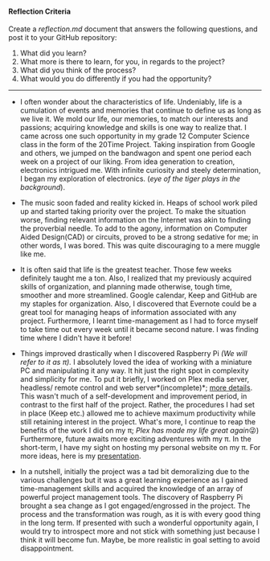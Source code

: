#### Reflection Criteria
Create a _reflection.md_ document that answers the following questions, and post it to your GitHub repository:  
1. What did you learn?  
2. What more is there to learn, for you, in regards to the project?  
3. What did you think of the process?  
4. What would you do differently if you had the opportunity?

---------------------------------------

* I often wonder about the characteristics of life. Undeniably, life is a cumulation of events and memories that continue to define us as long as we live it. We mold our life, our memories, to match our interests and passions; acquiring knowledge and skills is one way to realize that. I came across one such opportunity in my grade 12 Computer Science class in the form of the 20Time Project. Taking inspiration from Google and others, we jumped on the bandwagon and spent one period each week on a project of our liking. From idea generation to creation, electronics intrigued me. With infinite curiosity and steely determination, I began my exploration of electronics. (*eye of the tiger plays in the background*).

* The music soon faded and reality kicked in. Heaps of school work piled up and started taking priority over the project. To make the situation worse, finding relevant information on the Internet was akin to finding the proverbial needle. To add to the agony, information on Computer Aided Design(CAD)  or circuits, proved to be a strong sedative for me; in other words, I was bored.  This was quite discouraging to a mere muggle like me. 

* It is often said that life is the greatest teacher. Those few weeks definitely taught me a ton. Also, I realized that my previously acquired skills of organization, and planning made otherwise, tough time, smoother and more streamlined. Google calendar, Keep and GitHub are my staples for organization. Also, I discovered that Evernote could be a great tool for managing heaps of information associated with any project.  Furthermore, I learnt time-management as I had to force myself to take time out every week until it became second nature. I was finding time where I didn't have it before! 

* Things improved drastically when I discovered Raspberry Pi *(We will refer to it as π).* I absolutely loved the idea of working with a miniature PC and manipulating it any way. It hit just the right spot in complexity and simplicity for me. To put it briefly, I worked on Plex media server, headless/ remote control and web server*(incomplete)*; [more details](https://github.com/NikhilRO/20Time/blob/master/README.md). This wasn't much of a self-development and improvement period, in contrast to the first half of the project. Rather, the procedures I had set in place (Keep etc.) allowed me to achieve maximum productivity while still retaining interest in the project. What's more, I continue to reap the benefits of the work I did on my π; *Plex has made my life great again*😜)  Furthermore, future awaits more exciting adventures with my π. In the short-term, I have my sight on hosting my personal website on my π. For more ideas, here is my [presentation](https://github.com/NikhilRO/20Time/blob/master/20Time%20Project.pptx).

* In a nutshell, initially the project was a tad bit demoralizing due to the various challenges but it was a great learning experience as I gained time-management skills and acquired the knowledge of an array of powerful project management tools. The discovery of Raspberry Pi brought a sea change as I got engaged/engrossed in the project. The process and the transformation was rough, as it is with every good thing in the long term. If presented with such a wonderful opportunity again, I would try to introspect more and not stick with something just because I think it will become fun. Maybe, be more realistic in goal setting to avoid disappointment.  

